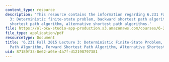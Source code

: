 ```yaml
---
content_type: resource
description: 'This resource contains the information regarding 6.231 Fall 2015 lecture
  3: Deterministic finite-state problem, backward shortest path algorithm, forward
  shortest path algorithm, alternative shortest path algorithms.'
file: https://ol-ocw-studio-app-production.s3.amazonaws.com/courses/6-231-dynamic-programming-and-stochastic-control-fall-2015/87189f338e62a05e4a7fd12198797381_MIT6_231F15_Lec3.pdf
file_type: application/pdf
resourcetype: Document
title: '6.231 Fall 2015 Lecture 3: Deterministic Finite-State Problem, Backward Shortest
  Path Algorithm, Forward Shortest Path Algorithm, Alternative Shortest Path Algorithms'
uid: 87189f33-8e62-a05e-4a7f-d12198797381
---
```

